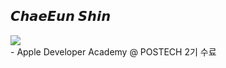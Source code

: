 ## 𝘾𝙝𝙖𝙚𝙀𝙪𝙣 𝙎𝙝𝙞𝙣
  
<!-- ![header](https://capsule-render.vercel.app/api?type=waving&color=0:7B68EE,100:87CEEB&height=300&section=header&text=Hi,%20I'm%20Chaeeun&fontSize=50&fontAlign=75) -->

<div>
<img src="https://img.shields.io/badge/Swift-F05138?style=flat-square&logo=Swift&logoColor=white"/>
</div>
- Apple Developer Academy @ POSTECH 2기 수료

<br />

<!-- <div align="center">
  
[![Hits](https://hits.seeyoufarm.com/api/count/incr/badge.svg?url=https%3A%2F%2Fgithub.com%2Fchaen805&count_bg=%23E3CEF6&title_bg=%23616161&icon=&icon_color=%23E7E7E7&title=hits&edge_flat=false)](https://github.com/chaen805)
  
</div> -->

